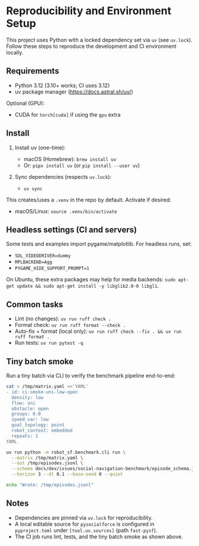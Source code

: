 # Reproducibility and Environment Setup

This project uses Python with a locked dependency set via `uv` (see `uv.lock`). Follow these steps to reproduce the development and CI environment locally.

## Requirements
- Python 3.12 (3.10+ works; CI uses 3.12)
- uv package manager (https://docs.astral.sh/uv/)

Optional (GPU):
- CUDA for `torch[cuda]` if using the `gpu` extra

## Install
1) Install uv (one-time):
   - macOS (Homebrew): `brew install uv`
   - Or: `pipx install uv` (or `pip install --user uv`)

2) Sync dependencies (respects `uv.lock`):
   - `uv sync`

This creates/uses a `.venv` in the repo by default. Activate if desired:
- macOS/Linux: `source .venv/bin/activate`

## Headless settings (CI and servers)
Some tests and examples import pygame/matplotlib. For headless runs, set:
- `SDL_VIDEODRIVER=dummy`
- `MPLBACKEND=Agg`
- `PYGAME_HIDE_SUPPORT_PROMPT=1`

On Ubuntu, these extra packages may help for media backends: `sudo apt-get update && sudo apt-get install -y libglib2.0-0 libgl1`.

## Common tasks
- Lint (no changes): `uv run ruff check .`
- Format check: `uv run ruff format --check .`
- Auto-fix + format (local only): `uv run ruff check --fix . && uv run ruff format .`
- Run tests: `uv run pytest -q`

## Tiny batch smoke
Run a tiny batch via CLI to verify the benchmark pipeline end-to-end:

```bash
cat > /tmp/matrix.yaml <<'YAML'
- id: ci-smoke-uni-low-open
  density: low
  flow: uni
  obstacle: open
  groups: 0.0
  speed_var: low
  goal_topology: point
  robot_context: embedded
  repeats: 1
YAML

uv run python -m robot_sf.benchmark.cli run \
  --matrix /tmp/matrix.yaml \
  --out /tmp/episodes.jsonl \
  --schema docs/dev/issues/social-navigation-benchmark/episode_schema.json \
  --horizon 3 --dt 0.1 --base-seed 0 --quiet

echo "Wrote: /tmp/episodes.jsonl"
```

## Notes
- Dependencies are pinned via `uv.lock` for reproducibility.
- A local editable source for `pysocialforce` is configured in `pyproject.toml` under `[tool.uv.sources]` (path `fast-pysf`).
- The CI job runs lint, tests, and the tiny batch smoke as shown above.
